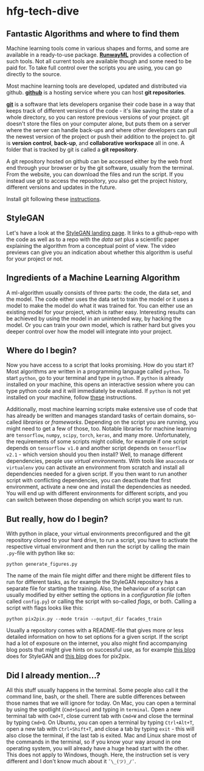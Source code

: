 # hfg-tech-dive

## Fantastic Algorithms and where to find them 

Machine learning tools come in
various shapes and forms, and some
are available in a ready-to-use
package. [**RunwayML**](https://runwayml.com/) provides
a collection of such tools. Not all
current tools are available though and
some need to be paid for. To take full
control over the scripts you are using,
you can go directly to the source.

Most machine learning tools are
developed, updated and distributed
via github. **[github](https://github.com/)**
is a hosting service where you can
host **git repositories**. 

[**git**](https://git-scm.com/) is a software
that lets developers organise their code
base in a way that keeps track of different
versions of the code - it's like saving
the state of a whole directory, so you can
restore previous versions of your project.
git doesn't store the files on your computer
alone, but puts them on a server where the
server can handle back-ups and where other
developers can pull the newest version of
the project or push their addition to the
project to. git is **version control**, **back-up**,
and **collaborative workspace** all in one.
A folder that is tracked by git is called 
a **git repository**.

A git repository hosted on github can be
accessed either by the web front end through
your browser or by the git software, usually
from the terminal. From the website, you can
download the files and run the script. If
you instead use git to access the repository,
you also get the project history, different
versions and updates in the future.

Install git following these 
[instructions](https://git-scm.com/book/en/v2/Getting-Started-Installing-Git).

## StyleGAN

Let's have a look at the 
[StyleGAN landing page](https://nvlabs.github.io/stylegan2/versions.html).
It links to a github-repo with the code
as well as to a repo with the *data set*
plus a scientific paper explaining the
algorithm from a conceptual point of
view. The video previews can give you
an indication about whether this algorithm
is useful for your project or not.

## Ingredients of a Machine Learning Algorithm

A ml-algorithm usually consists of three parts:
the code, the data set, and the model. The code
either uses the data set to train the model or
it uses a model to make the model do what it
was trained for. You can either use an existing
model for your project, which is rather easy.
Interesting results can be achieved by using
the model in an unintended way, by hacking the
model. Or you can train your own model, which
is rather hard but gives you deeper control
over how the model will integrate into your
project.

## Where do I begin?

Now you have access to a script that looks
promising. How do you start it? Most algorithms
are written in a programming language called
`python`. To start `python`, go to your terminal
and type in `python`. If `python` is already
installed on your machine, this opens an
interactive session where you can type python
code and it will immediately be evaluated. If
`python` is not yet installed on your machine,
follow 
[these](https://realpython.com/installing-python/) 
instructions.

Additionally, most machine learning scripts
make extensive use of code that has already
be written and manages standard tasks of 
certain domains, so-called *libraries* or
*frameworks*. Depending on the script you are
running, you might need to get a few of those,
too. Notable libraries for machine learning
are `tensorflow`, `numpy`, `scipy`, `torch`, 
`keras`, and many more. Unfortunately, the
requirements of some scripts might collide,
for example if one script depends on
`tensorflow v1.0` and another script depends
on `tensorflow v2.1` - which version should
you then install? Well, to manage different
dependencies, people use *virtual environments*.
With tools like `anaconda` or `virtualenv`
you can activate an environment from scratch
and install all dependencies needed for
a given script. If you then want to run 
another script with conflicting dependencies,
you can deactivate that first environment,
activate a new one and install the
dependencies as needed. You will end up
with different environments for different
scripts, and you can switch between those
depending on which script you want to run.

## But really, how do I begin?

With python in place, your virtual
environments preconfigured and the git
repository cloned to your hard drive,
to run a script, you have to activate
the respective virtual environment
and then run the script by calling 
the main `.py`-file with python like so:
```
python generate_figures.py
```
The name of the main file might differ
and there might be different files to
run for different tasks, as for example
the StyleGAN repository has a separate
file for starting the training. Also,
the behaviour of a script can usually
modified by either setting the options
in a *configuration file* (often called
`config.py`) or calling the script
with so-called *flags*, or both.
Calling a script with flags looks like 
this:
```
python pix2pix.py --mode train --output_dir facades_train
``` 
Usually a repository comes with a 
README-file that gives more or less
detailed information on how to set
options for a given script. If the 
script had a lot of exposure on the
internet, you also might find
accompanying blog posts that might give
hints on successful use, as for example
[this blog](https://www.gwern.net/Faces)
does for StyleGAN and 
[this blog](https://affinelayer.com/pixsrv/)
does for pix2pix.


## Did I already mention...?

All this stuff usually happens in
the terminal. Some people also call it
the command line, bash, or the shell.
There are subtle differences between
those names that we will ignore for 
today. On Mac, you can open a terminal
by using the spotlight (`Cmd+Space`)
and typing in `terminal`. Open a new
terminal tab with `Cmd+T`, close current
tab with `Cmd+W` and close the terminal
by typing `Cmd+Q`. On Ubuntu,
you can open a terminal by typing
`Ctrl+Alt+T`, open a new tab with 
`Ctrl+Shift+T`, and close a tab by
typing `exit` - this will also close
the terminal, if the last tab is exited.
Mac and Linux share most of the commands
in the terminal, so if you know your way
around in one operating system, you will
already have a huge head start with the 
other. This does not apply to Windows, 
though. Here, the instruction set is very
different and I don't know much about
it `¯\_(ツ)_/¯`.








